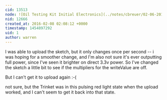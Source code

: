 ```yaml
---
cid: 13513
node: ![Oil Testing Kit Initial Electronics](../notes/cbreuer/02-06-2016/oil-testing-kit-initial-electronics)
nid: 12666
created_at: 2016-02-08 02:08:12 +0000
timestamp: 1454897292
uid: 1
author: warren
---
```


I was able to upload the sketch, but it only changes once per second -- i was hoping for a smoother change, and I'm also not sure it's ever outputting full power, since I've seen it brighter on direct 3.3v power. So I've changed the sketch a little bit to see if the multipliers for the writeValue are off. 

But I can't get it to upload again :-( 

not sure, but the Trinket was in this pulsing red light state when the upload worked, and I can't seem to get it back into that state.